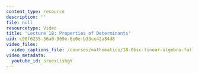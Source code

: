 ```yaml
---
content_type: resource
description: ''
file: null
resourcetype: Video
title: 'Lecture 18: Properties of Determinants'
uid: c98f6235-36a0-969e-6e0e-b33ce42a84d8
video_files:
  video_captions_file: /courses/mathematics/18-06sc-linear-algebra-fall-2011/least-squares-determinants-and-eigenvalues/properties-of-determinants/lecture-18-properties-of-determinants/srxexLishgY.vtt
video_metadata:
  youtube_id: srxexLishgY
---
```

